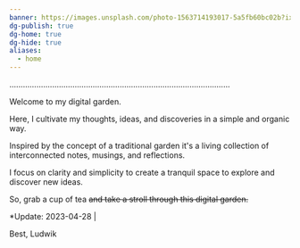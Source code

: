 ```yaml
---
banner: https://images.unsplash.com/photo-1563714193017-5a5fb60bc02b?ixlib=rb-4.0.3&ixid=MnwxMjA3fDB8MHxwaG90by1wYWdlfHx8fGVufDB8fHx8&auto=format&fit=crop&w=987&q=80
dg-publish: true
dg-home: true
dg-hide: true
aliases:
  - home
---
```





 ..................................................................................................
 
 
Welcome to my digital garden. 

Here, I cultivate my thoughts, ideas, and discoveries in a simple and organic way. 

Inspired by the concept of a traditional garden it's a living collection of interconnected notes, musings, and reflections. 

I focus on clarity and simplicity to create a tranquil space to explore and discover new ideas. 

So, grab a cup of tea ~~and take a stroll through this digital garden.~~ 

*Update: 2023-04-28 | 



Best,
Ludwik

